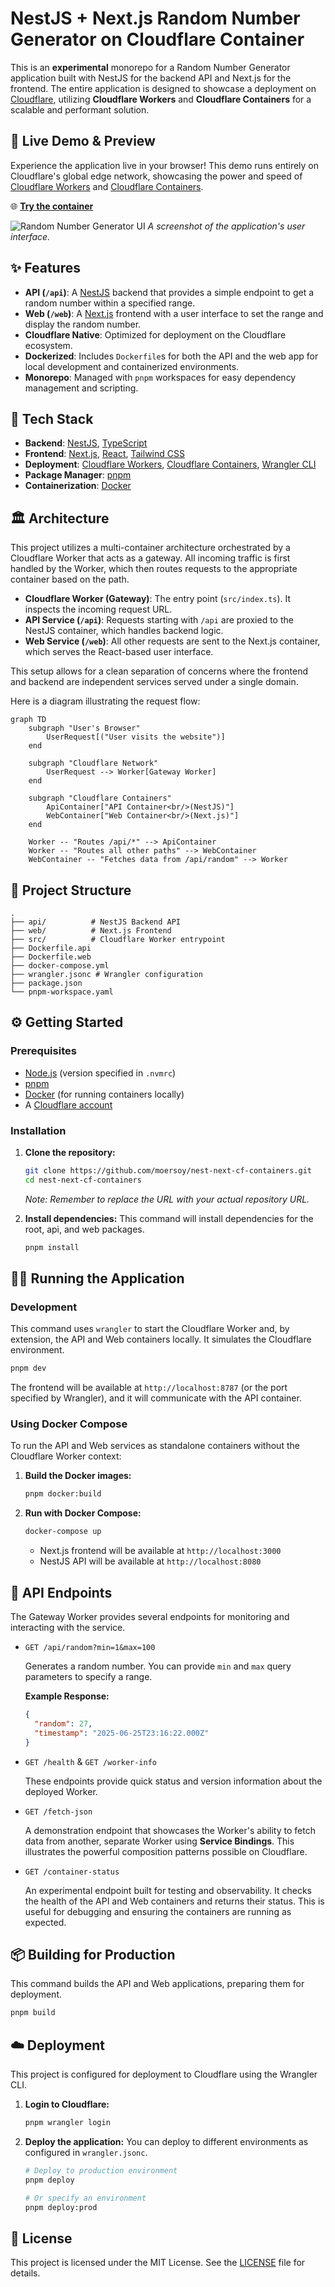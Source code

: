# NestJS + Next.js Random Number Generator on Cloudflare Container

This is an **experimental** monorepo for a Random Number Generator application built with NestJS for the backend API and Next.js for the frontend. The entire application is designed to showcase a deployment on [Cloudflare](https://www.cloudflare.com), utilizing **Cloudflare Workers** and **Cloudflare Containers** for a scalable and performant solution.

## 🚀 Live Demo & Preview

Experience the application live in your browser! This demo runs entirely on Cloudflare's global edge network, showcasing the power and speed of [Cloudflare Workers](https://workers.cloudflare.com/) and [Cloudflare Containers](https://developers.cloudflare.com/containers/).

🌐 **[Try the container](https://nest-next-random.moersoy-sites.workers.dev/)**

![Random Number Generator UI](docs/screenshot.png)
*A screenshot of the application's user interface.*

## ✨ Features

-   **API (`/api`)**: A [NestJS](https://nestjs.com/) backend that provides a simple endpoint to get a random number within a specified range.
-   **Web (`/web`)**: A [Next.js](https://nextjs.org/) frontend with a user interface to set the range and display the random number.
-   **Cloudflare Native**: Optimized for deployment on the Cloudflare ecosystem.
-   **Dockerized**: Includes `Dockerfile`s for both the API and the web app for local development and containerized environments.
-   **Monorepo**: Managed with `pnpm` workspaces for easy dependency management and scripting.

## 🚀 Tech Stack

-   **Backend**: [NestJS](https://nestjs.com/), [TypeScript](https://www.typescriptlang.org/)
-   **Frontend**: [Next.js](https://nextjs.org/), [React](https://reactjs.org/), [Tailwind CSS](https://tailwindcss.com/)
-   **Deployment**: [Cloudflare Workers](https://workers.cloudflare.com/), [Cloudflare Containers](https://developers.cloudflare.com/containers/), [Wrangler CLI](https://developers.cloudflare.com/workers/wrangler/)
-   **Package Manager**: [pnpm](https://pnpm.io/)
-   **Containerization**: [Docker](https://www.docker.com/)

## 🏛️ Architecture

This project utilizes a multi-container architecture orchestrated by a Cloudflare Worker that acts as a gateway. All incoming traffic is first handled by the Worker, which then routes requests to the appropriate container based on the path.

-   **Cloudflare Worker (Gateway)**: The entry point (`src/index.ts`). It inspects the incoming request URL.
-   **API Service (`/api`)**: Requests starting with `/api` are proxied to the NestJS container, which handles backend logic.
-   **Web Service (`/web`)**: All other requests are sent to the Next.js container, which serves the React-based user interface.

This setup allows for a clean separation of concerns where the frontend and backend are independent services served under a single domain.

Here is a diagram illustrating the request flow:

```mermaid
graph TD
    subgraph "User's Browser"
        UserRequest[("User visits the website")]
    end

    subgraph "Cloudflare Network"
        UserRequest --> Worker[Gateway Worker]
    end

    subgraph "Cloudflare Containers"
        ApiContainer["API Container<br/>(NestJS)"]
        WebContainer["Web Container<br/>(Next.js)"]
    end

    Worker -- "Routes /api/*" --> ApiContainer
    Worker -- "Routes all other paths" --> WebContainer
    WebContainer -- "Fetches data from /api/random" --> Worker
```

## 📂 Project Structure

```
.
├── api/          # NestJS Backend API
├── web/          # Next.js Frontend
├── src/          # Cloudflare Worker entrypoint
├── Dockerfile.api
├── Dockerfile.web
├── docker-compose.yml
├── wrangler.jsonc # Wrangler configuration
├── package.json
└── pnpm-workspace.yaml
```

## ⚙️ Getting Started

### Prerequisites

-   [Node.js](https://nodejs.org/en/) (version specified in `.nvmrc`)
-   [pnpm](https://pnpm.io/installation)
-   [Docker](https://www.docker.com/get-started) (for running containers locally)
-   A [Cloudflare account](https://dash.cloudflare.com/sign-up)

### Installation

1.  **Clone the repository:**
    ```bash
    git clone https://github.com/moersoy/nest-next-cf-containers.git
    cd nest-next-cf-containers
    ```
    *Note: Remember to replace the URL with your actual repository URL.*

2.  **Install dependencies:**
    This command will install dependencies for the root, api, and web packages.
    ```bash
    pnpm install
    ```

## 🏃‍♂️ Running the Application

### Development

This command uses `wrangler` to start the Cloudflare Worker and, by extension, the API and Web containers locally. It simulates the Cloudflare environment.

```bash
pnpm dev
```

The frontend will be available at `http://localhost:8787` (or the port specified by Wrangler), and it will communicate with the API container.

### Using Docker Compose

To run the API and Web services as standalone containers without the Cloudflare Worker context:

1.  **Build the Docker images:**
    ```bash
    pnpm docker:build
    ```

2.  **Run with Docker Compose:**
    ```bash
    docker-compose up
    ```
    -   Next.js frontend will be available at `http://localhost:3000`
    -   NestJS API will be available at `http://localhost:8080`

## 📡 API Endpoints

The Gateway Worker provides several endpoints for monitoring and interacting with the service.

-   `GET /api/random?min=1&max=100`
    
    Generates a random number. You can provide `min` and `max` query parameters to specify a range.
    
    **Example Response:**
    ```json
    {
      "random": 27,
      "timestamp": "2025-06-25T23:16:22.000Z"
    }
    ```

-   `GET /health` & `GET /worker-info`
    
    These endpoints provide quick status and version information about the deployed Worker.

-   `GET /fetch-json`
    
    A demonstration endpoint that showcases the Worker's ability to fetch data from another, separate Worker using **Service Bindings**. This illustrates the powerful composition patterns possible on Cloudflare.

-   `GET /container-status`
    
    An experimental endpoint built for testing and observability. It checks the health of the API and Web containers and returns their status. This is useful for debugging and ensuring the containers are running as expected.

## 📦 Building for Production

This command builds the API and Web applications, preparing them for deployment.

```bash
pnpm build
```

## ☁️ Deployment

This project is configured for deployment to Cloudflare using the Wrangler CLI.

1.  **Login to Cloudflare:**
    ```bash
    pnpm wrangler login
    ```

2.  **Deploy the application:**
    You can deploy to different environments as configured in `wrangler.jsonc`.
    ```bash
    # Deploy to production environment
    pnpm deploy
    
    # Or specify an environment
    pnpm deploy:prod
    ```

## 📜 License

This project is licensed under the MIT License. See the [LICENSE](LICENSE) file for details. 
